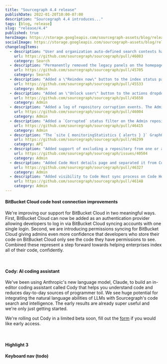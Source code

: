 ```yaml
---
title: "Sourcegraph 4.4 release"
publishDate: 2022-01-20T10:00-07:00
description: "Sourcegraph 4.4 introduces..."
tags: [blog, release]
slug: "release/4.4"
published: true
heroImage: https://storage.googleapis.com/sourcegraph-assets/blog/release-post/4.3/sourcegraph-4-4-hero.png
socialImage: https://storage.googleapis.com/sourcegraph-assets/blog/release-post/4.3/sourcegraph-4-4-hero.png
changelogItems:
  - description: "User and organization auto-defined search contexts have been permanently removed along with the `autoDefinedSearchContexts` GraphQL query. The only auto-defined context now is the `global` context."
    url: https://github.com/sourcegraph/sourcegraph/pull/46083
    category: Search
  - description: "Permanently removed the legacy panels on the homepage (such as recent searches) and removed the setting `experimentalFeatures.showEnterpriseHomePanels`."
    url: https://github.com/sourcegraph/sourcegraph/pull/45705
    category: Search
  - description: "Added a \"Reindex now\" button to the index status page. Admins can now force an immediate reindex of a repository."
    url: https://github.com/sourcegraph/sourcegraph/pull/45533
    category: Admin
  - description: "Added an \"Unlock user\" button to the actions dropdown on the Site Admin Users page. Admins can unlock user accounts that were locked after too many sign-in attempts."
    url: https://github.com/sourcegraph/sourcegraph/pull/45650
    category: Admin
  - description: "Added a log of repository corruption events. The Admin repositories page now shows when a repsository has been detected as corrupt along with that repository's history of corruption."
    url: https://github.com/sourcegraph/sourcegraph/pull/46004
    category: Admin
  - description: "Added a `Corrupted` status filter on the Admin repositories page, allowing Administrators to filter the list of repositories to only those that have been detected as corrupt."
    url: https://github.com/sourcegraph/sourcegraph/pull/46415
    category: Admin
  - description: "The `site { monitoringStatistics { alerts } }` GraphQL query has been deprecated and will no longer return data. The query will be removed entirely in a future release."
    url: https://github.com/sourcegraph/sourcegraph/pull/46299
    category: API
  - description: "Added support of excluding a repository from one or all code hosts with a click of a button. Admins don't have to manually edit Code Host configuration now and can exclude repositories directly on a Repository Options page."
    url: https://github.com/sourcegraph/sourcegraph/issues/40504
    category: Admin
  - description: "Added Code Host details page and separated it from Code Host edit page. New page contains information about a Code Host, its sync jobs, configuration a number of synced repositories and a link to quickly access a list of repositories synced for current Code Host."
    url: https://github.com/sourcegraph/sourcegraph/pull/46327
    category: Admin
  - description: "Added visibility to Code Host sync process on Code Host list page. Now admins can get an insight about sync being started/in progress/finished not only on Code Host details page, but also on a page with an overview of all configured Code Hosts."
    url: https://github.com/sourcegraph/sourcegraph/pull/46148
    category: Admin
---
```


<Badge link="/code-search" text="Code Search" color="cerise" size="small" />

#### BitBucket Cloud code host connection improvements

We're improving our support for BitBucket Cloud in two meaningful ways. First, BitBucket Cloud can now be added as an authentication provider allowing developers to log in via BitBucket Cloud syncing accounts with one single login. Second, we are introducing permissions syncing for BitBucket Cloud giving admins even more confidence that developers who store their code on BitBucket Cloud only see the code they have permissions to see. Combined these represent a step forward towards helping enterprises index all of their code, confidently. 

<br />
<Badge link="/code-search" text="Code Search" color="cerise" size="small" />

#### Cody: AI coding assistant

We've been using Anthropic's new language model, Claude, to build an in-editor coding assistant called Cody that helps you understand code and reduces day-to-day sources of programmer toil. We see huge potential for integrating the natural language abilities of LLMs with Sourcegraph's code search and intelligence. The early results are already super useful and we're only just getting started.

We're rolling out Cody in a limited beta soon, fill out the [form](https://sourcegraph.typeform.com/to/pIXTgwrd) if you would like early access.

<br />
<Badge text="Code Insights" link="/code-insights" color="green" size="small" />

#### Highlight 3


#### Keyboard nav (todo)
